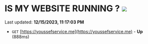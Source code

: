 # IS MY WEBSITE RUNNING ? [![](https://img.shields.io/static/v1?label=Sponsor&message=%E2%9D%A4&logo=GitHub&color=%23fe8e86)](https://github.com/sponsors/<username>)

Last updated: **12/15/2023, 11:17:03 PM**

- `GET` [https://youssefservice.me](https://youssefservice.me) - **Up** (888ms)
